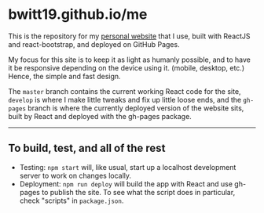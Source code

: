 # bwitt19.github.io/me

This is the repository for my [personal website](https://bwitt19.github.io/me) that I use, built with ReactJS and react-bootstrap, and deployed on GitHub Pages.   

My focus for this site is to keep it as light as humanly possible, and to have it be responsive depending on the device using it. (mobile, desktop, etc.) Hence, the simple and fast design.  

The `master` branch contains the current working React code for the site, `develop` is where I make little tweaks and fix up little loose ends, and the `gh-pages` branch is where the currently deployed version of the website sits, built by React and deployed with the gh-pages package.

---

## To build, test, and all of the rest

- Testing: `npm start` will, like usual, start up a localhost development server to work on changes locally.
- Deployment: `npm run deploy` will build the app with React and use gh-pages to publish the site. To see what the script does in particular, check "scripts" in `package.json`.